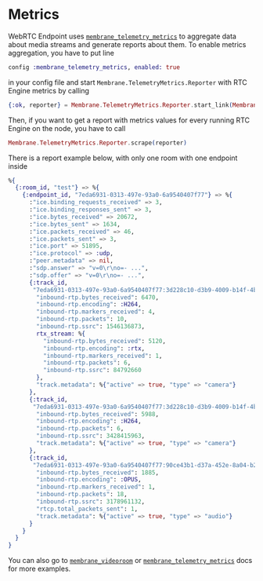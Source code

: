 # Metrics

WebRTC Endpoint uses [`membrane_telemetry_metrics`](https://github.com/membraneframework/membrane_telemetry_metrics) to aggregate data about media streams and generate reports about them.
To enable metrics aggregation, you have to put line 
```elixir
config :membrane_telemetry_metrics, enabled: true
```
in your config file and start `Membrane.TelemetryMetrics.Reporter` with RTC Engine metrics by calling
```elixir 
{:ok, reporter} = Membrane.TelemetryMetrics.Reporter.start_link(Membrane.RTC.Engine.Endpoint.WebRTC.Metrics.metrics())
```

Then, if you want to get a report with metrics values for every running RTC Engine on the node, you have to call
```elixir
Membrane.TelemetryMetrics.Reporter.scrape(reporter)
```

There is a report example below, with only one room with one endpoint inside
```elixir
%{
  {:room_id, "test"} => %{
    {:endpoint_id, "7eda6931-0313-497e-93a0-6a9540407f77"} => %{
      :"ice.binding_requests_received" => 3,
      :"ice.binding_responses_sent" => 3,
      :"ice.bytes_received" => 20672,
      :"ice.bytes_sent" => 1634,
      :"ice.packets_received" => 46,
      :"ice.packets_sent" => 3,
      :"ice.port" => 51895,
      :"ice.protocol" => :udp,
      :"peer.metadata" => nil,
      :"sdp.answer" => "v=0\r\no=- ...", 
      :"sdp.offer" => "v=0\r\no=- ...", 
      {:track_id,
       "7eda6931-0313-497e-93a0-6a9540407f77:3d228c10-d3b9-4009-b14f-4b0f2b89f7ba:l"} => %{
        "inbound-rtp.bytes_received": 6470,
        "inbound-rtp.encoding": :H264,
        "inbound-rtp.markers_received": 4,
        "inbound-rtp.packets": 10,
        "inbound-rtp.ssrc": 1546136873,
        rtx_stream: %{
          "inbound-rtp.bytes_received": 5120,
          "inbound-rtp.encoding": :rtx,
          "inbound-rtp.markers_received": 1,
          "inbound-rtp.packets": 6,
          "inbound-rtp.ssrc": 84792660
        },
        "track.metadata": %{"active" => true, "type" => "camera"}
      },
      {:track_id,
       "7eda6931-0313-497e-93a0-6a9540407f77:3d228c10-d3b9-4009-b14f-4b0f2b89f7ba:m"} => %{
        "inbound-rtp.bytes_received": 5988,
        "inbound-rtp.encoding": :H264,
        "inbound-rtp.packets": 6,
        "inbound-rtp.ssrc": 3428415963,
        "track.metadata": %{"active" => true, "type" => "camera"}
      },
      {:track_id,
       "7eda6931-0313-497e-93a0-6a9540407f77:90ce43b1-d37a-452e-8a04-b2883e7d54dc:"} => %{
        "inbound-rtp.bytes_received": 1885,
        "inbound-rtp.encoding": :OPUS,
        "inbound-rtp.markers_received": 1,
        "inbound-rtp.packets": 18,
        "inbound-rtp.ssrc": 3178961132,
        "rtcp.total_packets_sent": 1,
        "track.metadata": %{"active" => true, "type" => "audio"}
      }
    }
  }
}
```

You can also go to [`membrane_videoroom`](https://github.com/membraneframework/membrane_videoroom) or [`membrane_telemetry_metrics`](https://github.com/membraneframework/membrane_telemetry_metrics) docs for more examples.
